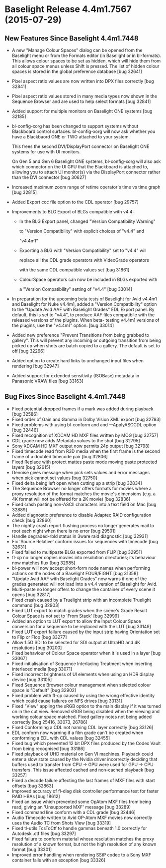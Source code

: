 # Baselight Release 4.4m1.7567 (2015-07-29)



## New Features Since Baselight 4.4m1.7448

* A new "Manage Colour Spaces" dialog can be opened from the Baselight menu or from the Formats editor (in Baselight or in bl-formats). This allows colour spaces to be set as hidden, which will hide them from all colour space menus unless Shift is pressed. The list of hidden colour spaces is stored in the global preference database \[bug 32641]
* Pixel aspect ratio values are now written into DPX files correctly \[bug 32841]
* Pixel aspect ratio values stored in many media types now shown in the Sequence Browser and are used to help select formats \[bug 32841]
* Added support for multiple monitors on Baselight ONE systems \[bug 32185]
*   bl-config-xorg has been changed to support systems without Blackboard control surfaces. bl-config-xorg will now ask whether you have a Blackbaord ONE or TWO attached to your system.

    This frees the second DVI/DisplayPort connector on Baselight ONE systems for use with UI monitors.

    On Gen 5 and Gen 6 Baselight ONE systems, bl-config-xorg will also ask which connector on the UI GPU that the Blackboard is attached to, allowing you to attach UI monitor(s) via the DisplayPort connector rather than the DVI connector \[bug 30627]
* Increased maximum zoom range of retime operator's time vs time graph \[bug 32815]
* Added Export ccc file option to the CDL operator \[bug 29757]
* Improvements to BLG Export of BLGs compatible with v4.4:
  *   In the BLG Export panel, changed "Version Compatibility Warning"

      to "Version Compatibility" with explicit choices of "v4.4" and

      "v4.4m1"
  *   Exporting a BLG with "Version Compatibility" set to "v4.4" will

      replace all the CDL grade operators with VideoGrade operators

      with the same CDL compatible values set \[bug 31861]
  *   ColourSpace operators can now be included in BLGs exported with

      a "Version Compatibility" setting of "v4.4" \[bug 33014]
* In preparation for the upcoming beta tests of Baselight for Avid v4.4m1 and Baselight for Nuke v4.4m1, added a "Version Compatibility" option to the "Update Avid AAF with Baselight Grades" EDL Export panel. By default, this is set to "v4.4", to produce AAF files compatibile with the released versions of the plugins. When beta- testing v4.4m1 versions of the plugins, use the "v4.4m1" option. \[bug 33014]
* Added new preference "Prevent Transitions from being grabbed to gallery". This will prevent any incoming or outgoing transition from being picked up when shots are batch copied to a gallery. The default is set to off \[bug 32296]
* Added option to create hard links to unchanged input files when rendering \[bug 32947]
* Added support for extended sensitivity (ISOBase) metadata in Panasonic VRAW files \[bug 33163]

## Bug Fixes Since Baselight 4.4m1.7448

* Fixed potential dropped frames if a mark was added during playback \[bug 32586]
* Fixed order of Gain and Gamma in Dolby Vision XML export \[bug 32793]
* Fixed problems with using bl-conform and and --ApplyASCCDL option \[bug 32446]
* Fixed recognition of XDCAM HD MXF files written by MOG \[bug 32757]
* CDL grade now adds Metadata values to the shot \[bug 32795]
* Sony XDCAM HD MXF output now permits 24p output \[bug 32798]
* Fixed timecode read from R3D media when the first frame is the second frame of a doubled timecode pair \[bug 32806]
* Fixed Replace with protect mattes paste mode moving paste protected layers \[bug 32615]
* Denoise gives message when pick sets values and error messages when pick cannot set values \[bug 32750]
* Fixed delta being left open when cutting up a strip \[bug 32834]
* The Sequence Browser no longer offers formats for movies where a proxy resolution of the format matches the movie's dimensions (e.g. a 4K format will not be offered for a 2K movie) \[bug 32836]
* Fixed crash pasting non-ASCII characters into a text field on Mac \[bug 32889]
* Added diagnostic preference to disable Adaptec RAID configuration check \[bug 32860]
* The nightly crash report flushing process no longer generates mail to root each night when there is no error \[bug 29501]
* Handle degraded-rbld status in 3ware raid diagnostic \[bug 32931]
* Fix 'Source Relative' conform issues for sequences with timecode \[bug 32631]
* Fixed failed to multipaste BLGs exported from FLIP \[bug 32951]
* fl-cp no longer copies movies into resolution directories; its behaviour now matches flux \[bug 32985]
* bl-power will now accept short-form node names when performing actions on the nodes of a Baselight FOUR/EIGHT \[bug 31358]
* "Update Avid AAF with Baselight Grades" now warns if one of the grades generated will not load into a v4.4 version of Baselight for Avid.
* Multi-paste no longer offers to change the container of every scene it opens \[bug 32817]
* Fixed crash caused by a Truelight strip with an incomplete Truelight command \[bug 32903]
* Fixed LUT export to match grades when the scene's Grade Result Colour Space is not set to 'From Stack' \[bug 32999]
* Added an option to LUT export to allow the Input Colour Space conversion for a sequence to be replaced with the LUT \[bug 33149]
* Fixed LUT export failure caused by the input strip having Orientation set to Flip or Flop \[bug 33277]
* Allow 1.5G SDI to be selected for SDI output at UltraHD and 4K resolutions \[bug 30200]
* Fixed behaviour of Colour Space operator when it is used in a layer \[bug 33067]
* Fixed initialisation of Sequence Interlacing Treatment when inserting interlaced media \[bug 33071]
* Fixed incorrect brightness of UI elements when using an HDR display device \[bug 33105]
* Fixed Sequence Browser colour management when selected colour space is "Default" \[bug 32902]
* Fixed problem with fl-cp caused by using the wrong effective identity which could cause failures on NFS drives \[bug 33131]
* Fixed "View" appling the sRGB option to the main display if it was turned on in the cut view. Removed sRGB being disabled when the viewing and working colour space matched. Fixed gallery notes not being added correctly \[bug 25416, 33073, 26786]
* Fixed Conforming a CDL not naming CDL layer correctly \[bug 33126]
* EDL conform now warning if a film grade can't be created when conforming a EDL with CDL values \[bug 32455]
* Fixed bug which prevented 12 bit DPX files produced by the Codex Vault from being recognised \[bug 33186]
* Fixed playback of UHD material on Gen VI machines. Playback could enter a slow state caused by the Nvidia driver incorrectly deciding that buffers used to transfer from CPU -> GPU were used for GPU -> CPU transfers. This issue affected cached and non-cached playback \[bug 33257]
* Fixed a decode failure affecting the last frames of MXF files with start offsets \[bug 32863]
* Improved accuracy of fl-diag disk controller performance test for faster RAID HBAs \[bug 18612]
* Fixed an issue which prevented some OpAtom MXF files from being read, giving an 'Unsupported MXF' message \[bug 33289]
* Fixed command line conform with a CDL grade \[bug 32446]
* Audio Timecode written to Avid OP-Atom MXF movies now correctly uses the Audio TC from Shots View \[bug 33319]
* Fixed tl-utils TcsToCtf to handle gammas beneath 1.0 correctly for Autodesk .ctf files \[bug 33297]
* Fixed failure to conform material whose resolution matches the proxy resolution of a known format, but not the high resolution of any known format \[bug 33301]
* Improved error handling when rendering SStP codec to a Sony MXF container fails with an exception \[bug 33326]
